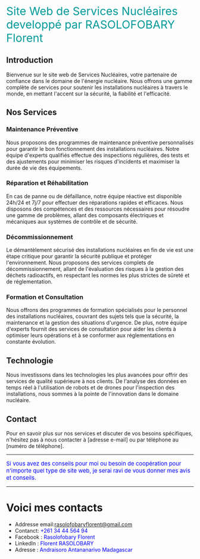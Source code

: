 
<span style="color:#099;font-size:30px;">
    Site Web de Services Nucléaires developpé par RASOLOFOBARY Florent
</span>

## Introduction

Bienvenue sur le site web de Services Nucléaires, votre partenaire de confiance dans le domaine de l'énergie nucléaire. Nous offrons une gamme complète de services pour soutenir les installations nucléaires à travers le monde, en mettant l'accent sur la sécurité, la fiabilité et l'efficacité.

## Nos Services

### Maintenance Préventive

Nous proposons des programmes de maintenance préventive personnalisés pour garantir le bon fonctionnement des installations nucléaires. Notre équipe d'experts qualifiés effectue des inspections régulières, des tests et des ajustements pour minimiser les risques d'incidents et maximiser la durée de vie des équipements.

### Réparation et Réhabilitation

En cas de panne ou de défaillance, notre équipe réactive est disponible 24h/24 et 7j/7 pour effectuer des réparations rapides et efficaces. Nous disposons des compétences et des ressources nécessaires pour résoudre une gamme de problèmes, allant des composants électriques et mécaniques aux systèmes de contrôle et de sécurité.

### Décommissionnement

Le démantèlement sécurisé des installations nucléaires en fin de vie est une étape critique pour garantir la sécurité publique et protéger l'environnement. Nous proposons des services complets de décommissionnement, allant de l'évaluation des risques à la gestion des déchets radioactifs, en respectant les normes les plus strictes de sûreté et de réglementation.

### Formation et Consultation

Nous offrons des programmes de formation spécialisés pour le personnel des installations nucléaires, couvrant des sujets tels que la sécurité, la maintenance et la gestion des situations d'urgence. De plus, notre équipe d'experts fournit des services de consultation pour aider les clients à optimiser leurs opérations et à se conformer aux réglementations en constante évolution.

## Technologie

Nous investissons dans les technologies les plus avancées pour offrir des services de qualité supérieure à nos clients. De l'analyse des données en temps réel à l'utilisation de robots et de drones pour l'inspection des installations, nous sommes à la pointe de l'innovation dans le domaine nucléaire.

## Contact

Pour en savoir plus sur nos services et discuter de vos besoins spécifiques, n'hésitez pas à nous contacter à [adresse e-mail] ou par téléphone au [numéro de téléphone].

---

<span style="color:blue;font-size:15px;">
    Si vous avez des conseils pour moi ou besoin de coopération pour n'importe quel type de site web, je serai ravi de vous donner mes avis et conseils. 
</span>

 --------------------

# Voici mes contacts



 - Addresse email:rasolofobaryflorent@gmail.com
 - Contanct: <span style="color:blue;">+261 34 44 564 94 </span>
  - Facebook : <span style="color:blue;">Rasolofobary Florent </span>
  - LinkedIn : <span style="color:blue">Florent RASOLOBARY </span>
  - Adresse : <span style="color:blue;">Andraisoro Antananarivo Madagascar </span>

